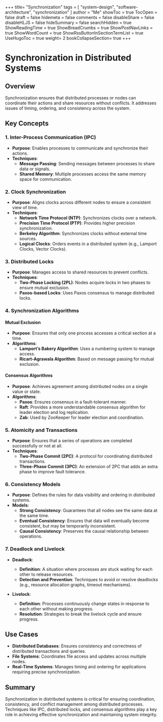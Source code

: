 +++
title= "Synchronization"
tags = [ "system-design", "software-architecture", "synchronization" ]
author = "Me"
showToc = true
TocOpen = false
draft = false
hidemeta = false
comments = false
disableShare = false
disableHLJS = false
hideSummary = false
searchHidden = true
ShowReadingTime = true
ShowBreadCrumbs = true
ShowPostNavLinks = true
ShowWordCount = true
ShowRssButtonInSectionTermList = true
UseHugoToc = true
weight= 2
bookCollapseSection= true
+++

# Synchronization in Distributed Systems

## Overview

Synchronization ensures that distributed processes or nodes can coordinate their actions and share resources without conflicts. It addresses issues of timing, ordering, and consistency across the system.

## Key Concepts

### 1. **Inter-Process Communication (IPC)**

- **Purpose**: Enables processes to communicate and synchronize their actions.
- **Techniques**:
  - **Message Passing**: Sending messages between processes to share data or signals.
  - **Shared Memory**: Multiple processes access the same memory space for communication.

### 2. **Clock Synchronization**

- **Purpose**: Aligns clocks across different nodes to ensure a consistent view of time.
- **Techniques**:
  - **Network Time Protocol (NTP)**: Synchronizes clocks over a network.
  - **Precision Time Protocol (PTP)**: Provides higher precision synchronization.
  - **Berkeley Algorithm**: Synchronizes clocks without external time sources.
  - **Logical Clocks**: Orders events in a distributed system (e.g., Lamport Clocks, Vector Clocks).

### 3. **Distributed Locks**

- **Purpose**: Manages access to shared resources to prevent conflicts.
- **Techniques**:
  - **Two-Phase Locking (2PL)**: Nodes acquire locks in two phases to ensure mutual exclusion.
  - **Paxos-based Locks**: Uses Paxos consensus to manage distributed locks.

### 4. **Synchronization Algorithms**

#### **Mutual Exclusion**

- **Purpose**: Ensures that only one process accesses a critical section at a time.
- **Algorithms**:
  - **Lamport’s Bakery Algorithm**: Uses a numbering system to manage access.
  - **Ricart-Agrawala Algorithm**: Based on message passing for mutual exclusion.

#### **Consensus Algorithms**

- **Purpose**: Achieves agreement among distributed nodes on a single value or state.
- **Algorithms**:
  - **Paxos**: Ensures consensus in a fault-tolerant manner.
  - **Raft**: Provides a more understandable consensus algorithm for leader election and log replication.
  - **Zab**: Used by ZooKeeper for leader election and coordination.

### 5. **Atomicity and Transactions**

- **Purpose**: Ensures that a series of operations are completed successfully or not at all.
- **Techniques**:
  - **Two-Phase Commit (2PC)**: A protocol for coordinating distributed transactions.
  - **Three-Phase Commit (3PC)**: An extension of 2PC that adds an extra phase to improve fault tolerance.

### 6. **Consistency Models**

- **Purpose**: Defines the rules for data visibility and ordering in distributed systems.
- **Models**:
  - **Strong Consistency**: Guarantees that all nodes see the same data at the same time.
  - **Eventual Consistency**: Ensures that data will eventually become consistent, but may be temporarily inconsistent.
  - **Causal Consistency**: Preserves the causal relationship between operations.

### 7. **Deadlock and Livelock**

- **Deadlock**:
  - **Definition**: A situation where processes are stuck waiting for each other to release resources.
  - **Detection and Prevention**: Techniques to avoid or resolve deadlocks (e.g., resource allocation graphs, timeout mechanisms).

- **Livelock**:
  - **Definition**: Processes continuously change states in response to each other without making progress.
  - **Resolution**: Strategies to break the livelock cycle and ensure progress.

## Use Cases

- **Distributed Databases**: Ensures consistency and correctness of distributed transactions and queries.
- **File Systems**: Coordinates file access and updates across multiple nodes.
- **Real-Time Systems**: Manages timing and ordering for applications requiring precise synchronization.

## Summary

Synchronization in distributed systems is critical for ensuring coordination, consistency, and conflict management among distributed processes. Techniques like IPC, distributed locks, and consensus algorithms play a key role in achieving effective synchronization and maintaining system integrity.

